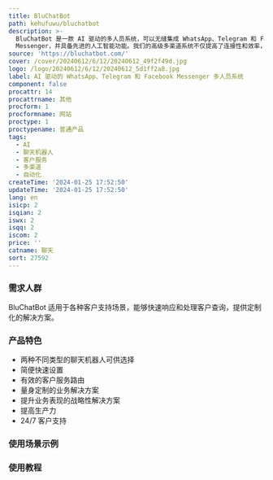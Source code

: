 ```yaml
---
title: BluChatBot
path: kehufuwu/bluchatbot
description: >-
  BluChatBot 是一款 AI 驱动的多人员系统，可以无缝集成 WhatsApp、Telegram 和 Facebook
  Messenger，并具备先进的人工智能功能。我们的高级多渠道系统不仅提高了连接性和效率，还引入了智能自动化，实现了无与伦比的沟通体验。轻松提升客户体验，简化互动，以我们强大的解决方案走进高效沟通的未来。
source: 'https://bluchatbot.com/'
cover: /cover/20240612/6/12/20240612_49f2f49d.jpg
logo: /logo/20240612/6/12/20240612_5d1ff2a8.jpg
label: AI 驱动的 WhatsApp、Telegram 和 Facebook Messenger 多人员系统
component: false
procattr: 14
procattrname: 其他
procform: 1
procformname: 网站
proctype: 1
proctypename: 普通产品
tags:
  - AI
  - 聊天机器人
  - 客户服务
  - 多渠道
  - 自动化
createTime: '2024-01-25 17:52:50'
updateTime: '2024-01-25 17:52:50'
lang: en
isicp: 2
isqian: 2
iswx: 2
isqq: 2
iscom: 2
price: ''
catname: 聊天
sort: 27592
---
```




### 需求人群
BluChatBot 适用于各种客户支持场景，能够快速响应和处理客户查询，提供定制化的解决方案。

### 产品特色
- 两种不同类型的聊天机器人可供选择
- 简便快速设置
- 有效的客户服务路由
- 量身定制的业务解决方案
- 提升业务表现的战略性解决方案
- 提高生产力
- 24/7 客户支持

### 使用场景示例


### 使用教程


  
